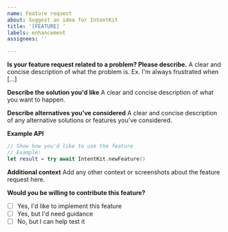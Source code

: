 ```yaml
---
name: Feature request
about: Suggest an idea for IntentKit
title: '[FEATURE] '
labels: enhancement
assignees: ''

---
```


**Is your feature request related to a problem? Please describe.**
A clear and concise description of what the problem is. Ex. I'm always frustrated when [...]

**Describe the solution you'd like**
A clear and concise description of what you want to happen.

**Describe alternatives you've considered**
A clear and concise description of any alternative solutions or features you've considered.

**Example API**
```swift
// Show how you'd like to use the feature
// Example:
let result = try await IntentKit.newFeature()
```

**Additional context**
Add any other context or screenshots about the feature request here.

**Would you be willing to contribute this feature?**
- [ ] Yes, I'd like to implement this feature
- [ ] Yes, but I'd need guidance
- [ ] No, but I can help test it